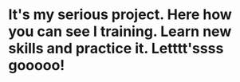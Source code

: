# It's my serious project. Here how you can see I training. Learn new skills and practice it. Letttt'ssss gooooo!

